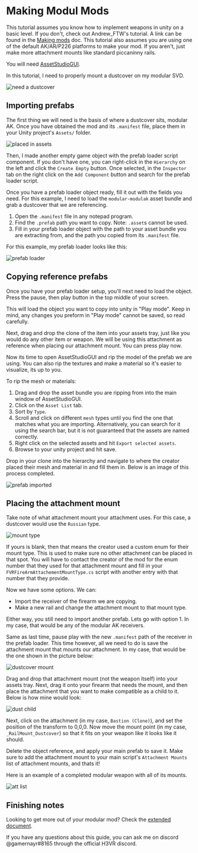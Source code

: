 # Making Modul Mods

This tutorial assumes you know how to implement weapons in unity on a basic level. If you don't, check out Andrew_FTW's tutorial. A link can be found in the [Making mods](Making-mods.md) doc. This tutorial also assumes you are using one of the default AK/AR/P226 platforms to make your mod. If you aren't, just make more attachment mounts like standard piccaninny rails.

You will need [AssetStudioGUI](https://drive.google.com/file/d/18P59DJL0tGRSTXaxXknVl9lFiLJ27Y_v/view).

In this tutorial, I need to properly mount a dustcover on my modular SVD.

![need a dustcover](../../Images/Making%20modul%20mods/Need%20a%20dustcover.png)

## Importing prefabs

The first thing we will need is the basis of where a dustcover sits, modular AK. Once you have obtained the mod and its `.manifest` file, place them in your Unity project's `Assets/` folder.

![placed in assets](../../Iamges/../Images/Making%20modul%20mods/In%20the%20assets%20tray.png)

Then, I made another empty game object with the prefab loader script component. If you don't have one, you can right-click in the `Hierarchy` on the left and click the `Create Empty` button. Once selected, in the `Inspector` tab on the right click on the `Add Component` button and search for the prefab loader script.

Once you have a prefab loader object ready, fill it out with the fields you need. For this example, I need to load the `modular-modulak` asset bundle and grab a dustcover that we are referencing.

1. Open the `.manifest` file in any notepad program.
2. Find the `.prefab` path you want to copy. Note: `.asset`s cannot be used.
3. Fill in your prefab loader object with the path to your asset bundle you are extracting from, and the path you copied from its `.manifest` file.

For this example, my prefab loader looks like this:

![prefab loader](../../Images/Making%20modul%20mods/Prefab-loader.png)

## Copying reference prefabs

Once you have your prefab loader setup, you'll next need to load the object. Press the pause, then play button in the top middle of your screen.

This will load the object you want to copy into unity in "Play mode". Keep in mind, any changes you preform in "Play mode" cannot be saved, so read carefully.

Next, drag and drop the clone of the item into your assets tray, just like you would do any other item or weapon. We will be using this attachment as reference when placing our attachment mount. You can press play now.

Now its time to open AssetStudioGUI and rip the model of the prefab we are using. You can also rip the textures and make a material so it's easier to visualize, its up to you.

To rip the mesh or materials:

1. Drag and drop the asset bundle you are ripping from into the main window of AssetStudioGUI.
2. Click on the `Asset List` tab.
3. Sort by `Type`.
4. Scroll and click on different `mesh` types until you find the one that matches what you are importing. Alternatively, you can search for it using the search bar, but it is not guaranteed that the assets are named correctly.
5. Right click on the selected assets and hit `Export selected assets`.
6. Browse to your unity project and hit save.

Drop in your clone into the hierarchy and navigate to where the creator placed their mesh and material in and fill them in. Below is an image of this process completed.

![prefab imported](../../Images/Making%20modul%20mods/Copied-prefab.png)

## Placing the attachment mount

Take note of what attachment mount your attachment uses. For this case, a dustcover would use the `Russian` type.

![mount type](../../Images/Making%20modul%20mods/Mount-type.png)

If yours is blank, then that means the creator used a custom enum for their mount type. This is used to make sure no other attachment can be placed in that spot. You will have to contact the creator of the mod for the enum number that they used for that attachment mount and fill in your `FVRFireArmAttachementMountType.cs` script with another entry with that number that they provide.

Now we have some options. We can:

- Import the receiver of the firearm we are copying.
- Make a new rail and change the attachment mount to that mount type.

Either way, you still need to import another prefab. Lets go with option 1. In my case, that would be any of the modular AK receivers.

Same as last time, pause play with the new `.manifest` path of the receiver in the prefab loader. This time however, all we need to do is save the attachment mount that mounts our attachment. In my case, that would be the one shown in the picture below:

![dustcover mount](../../Images/Making%20modul%20mods/Dustcover-mount.png)

Drag and drop that attachment mount (not the weapon itself) into your assets tray. Next, drag it onto your firearm that needs the mount, and then place the attachment that you want to make compatible as a child to it. Below is how mine would look:

![dust child](../../Images/Making%20modul%20mods/Dust-child.png)

Next, click on the attachment (in my case, `Bastion (Clone)`), and set the position of the transform to 0,0,0. Now move the mount point (in my case, `_RailMount_Dustcover`) so that it fits on your weapon like it looks like it should.

Delete the object reference, and apply your main prefab to save it. Make sure to add the attachment mount to your main script's `Attachment Mounts` list of attachment mounts, and thats it!

Here is an example of a completed modular weapon with all of its mounts.

![att list](../../Images/Making%20modul%20mods/Att-List.png)

## Finishing notes

Looking to get more out of your modular mod? Check the [extended document](Modul-mods-extended.md).

If you have any questions about this guide, you can ask me on discord @gamernayr#8165 through the official H3VR discord.

